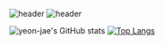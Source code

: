 ![header](https://capsule-render.vercel.app/api?type=rounded&color=timeGradient&text=Welcome%20to%20YEONJAE's%20GitHub%20👋&animation=twinkling&fontSize=40&fontAlignY=50&fontAlign=50&height=180)
![header](https://capsule-render.vercel.app/api?type=wave&color=auto&height=200&section=header&text=yeon%20-jae&fontSize=50)

![yeon-jae's GitHub stats](https://github-readme-stats.vercel.app/api?username=yeon-jae&show_icons=true)
[![Top Langs](https://github-readme-stats.vercel.app/api/top-langs/?username=yeon-jae&layout=compact)](https://github.com/yeon-jae/github-readme-stats)
